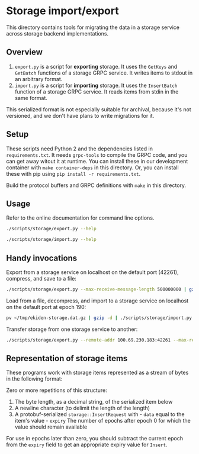# Storage import/export
This directory contains tools for migrating the data in a storage
service across storage backend implementations.

## Overview
1. `export.py` is a script for **exporting** storage.
   It uses the `GetKeys` and `GetBatch` functions of a storage GRPC
   service.
   It writes items to stdout in an arbitrary format.
2. `import.py` is a script for **importing** storage.
   It uses the `InsertBatch` function of a storage GRPC service.
   It reads items from stdin in the same format.

This serialized format is not especially suitable for archival,
because it's not versioned, and we don't have plans to write
migrations for it.

## Setup
These scripts need Python 2 and the dependencies listed in
`requirements.txt`.
It needs `grpc-tools` to compile the GRPC code, and you can get away
witout it at runtime.
You can install these in our development container with `make
container-deps` in this directory.
Or, you can install these with pip using `pip install -r
requirements.txt`.

Build the protocol buffers and GRPC definitions with `make` in this
directory.

## Usage
Refer to the online documentation for command line options.

```sh
./scripts/storage/export.py --help
```

```sh
./scripts/storage/import.py --help
```

## Handy invocations
Export from a storage service on localhost on the default port
(42261), compress, and save to a file:

```sh
./scripts/storage/export.py --max-receive-message-length 500000000 | gzip >/tmp/ekiden-storage.dat.gz
```

Load from a file, decompress, and import to a storage service on
localhost on the default port at epoch 190:

```sh
pv </tmp/ekiden-storage.dat.gz | gzip -d | ./scripts/storage/import.py --current-epoch 190
```

Transfer storage from one storage service to another:

```sh
./scripts/storage/export.py --remote-addr 100.69.230.183:42261 --max-receive-message-length 500000000 | ./scripts/storage/import.py --remote-addr 100.67.152.172:9001
```

## Representation of storage items
These programs work with storage items represented as a stream of
bytes in the following format:

Zero or more repetitions of this structure:
  1. The byte length, as a decimal string, of the serialized item below
  2. A newline character (to delimit the length of the length)
  3. A protobuf-serialized `storage::InsertRequest` with
    - `data` equal to the item's value
    - `expiry` The number of epochs after epoch 0 for which the value
      should remain available

For use in epochs later than zero, you should subtract the current
epoch from the `expiry` field to get an appropriate expiry value for
`Insert`.
